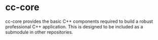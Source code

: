 # cc-core

cc-core provides the basic C++ components required to build a robust professional C++ application. This is designed to be included as a submodule in other repositories.
